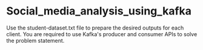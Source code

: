 # Social_media_analysis_using_kafka
Use the student-dataset.txt file to prepare the desired outputs for each client. You are required to use Kafka's producer and consumer APIs to solve the problem statement.
